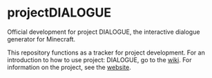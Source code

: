 # projectDIALOGUE
Official development for project DIALOGUE, the interactive dialogue generator for Minecraft.

This repository functions as a tracker for project development. For an introduction to how to use project: DIALOGUE, go to the [wiki](https://github.com/Superkebabbie/projectDIALOGUE/wiki). For information on the project, see the [website](https://superkebabbie.github.io/projectDIALOGUE/).
